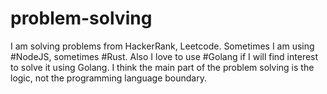 # problem-solving
I am solving problems from HackerRank, Leetcode. Sometimes I am using #NodeJS, sometimes #Rust. Also I love to use #Golang if I will find interest to solve it using Golang. I think the main part of the problem solving is the logic, not the programming language boundary.
